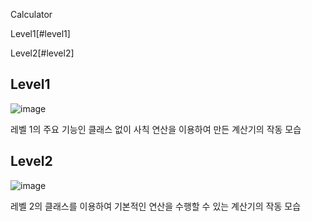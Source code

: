 Calculator 

Level1[#level1]

Level2[#level2]


## Level1
![image](https://github.com/user-attachments/assets/87f61eff-a1a6-4910-9182-e3e874112b28)

레벨 1의 주요 기능인 클래스 없이 사칙 연산을 이용하여 만든 계산기의 작동 모습


## Level2
![image](https://github.com/user-attachments/assets/8b45fa0d-5b07-44b2-a660-ffc0423f372f)

레벨 2의 클래스를 이용하여 기본적인 연산을 수행할 수 있는 계산기의 작동 모습

